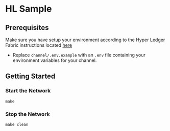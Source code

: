 # HL Sample

## Prerequisites
Make sure you have setup your environment according to the Hyper Ledger Fabric instructions located [here](https://hyperledger-fabric.readthedocs.io/en/release-1.2/getting_started.html)

* Replace ```channel/.env.example``` with an ```.env``` file containing your environment variables for 
your channel.

## Getting Started
### Start the Network
```make```

### Stop the Network
```make clean```